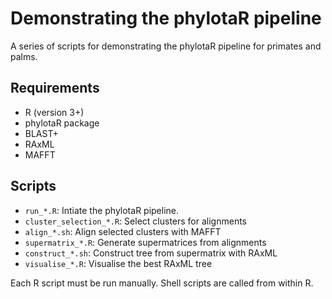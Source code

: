 # Demonstrating the phylotaR pipeline
A series of scripts for demonstrating the phylotaR pipeline for primates and palms.

## Requirements
- R (version 3+)
- phylotaR package
- BLAST+
- RAxML
- MAFFT

## Scripts
- `run_*.R`: Intiate the phylotaR pipeline.
- `cluster_selection_*.R`: Select clusters for alignments
- `align_*.sh`: Align selected clusters with MAFFT
- `supermatrix_*.R`: Generate supermatrices from alignments
- `construct_*.sh`: Construct tree from supermatrix with RAxML
- `visualise_*.R`: Visualise the best RAxML tree

Each R script must be run manually. Shell scripts are called from within R.
